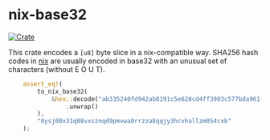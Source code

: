 # nix-base32

[![Crate](https://img.shields.io/crates/v/nix-base32.svg)](https://crates.io/crates/nix-base32)

This crate encodes a `[u8]` byte slice in a nix-compatible way.
SHA256 hash codes in [nix](https://nixos.org/nix/) are usually encoded in base32 with
an unusual set of characters (without E O U T).

```rust
    assert_eq!(
        to_nix_base32(
            &hex::decode("ab335240fd942ab8191c5e628cd4ff3903c577bda961fb75df08e0303a00527b")
                .unwrap()
        ),
        "0ysj00x31q08vxsznqd9pmvwa0rrzza8qqjy3hcvhallzm054cxb"
    );
```
